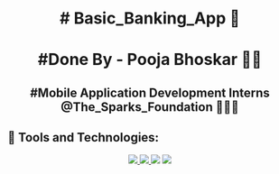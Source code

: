 
<h1 align="center"># Basic_Banking_App 📱


<h1 align="center"> #Done By - Pooja Bhoskar 👩‍💻
<h2 align="center"> #Mobile Application Development Interns @The_Sparks_Foundation 👩‍💻📱

  
## 🚀  Tools and Technologies:

<p align="center"> 
      <a href="https://developer.android.com/" target="_blank"> <img src="https://img.icons8.com/doodle/50/000000/android.png"/> </a>
     <a href="https://www.java.com" target="_blank"> <img src="https://img.icons8.com/color/48/000000/java-coffee-cup-logo.png"/> </a>
    <a href="https://icons8.com/icon/103434/xml-file"> <img src="https://img.icons8.com/dusk/64/fa314a/xml-file.png"/></a>
    <a href="https://git-scm.com/" target="_blank"> <img src="https://img.icons8.com/color/48/000000/git.png"/> </a> 
</p>

